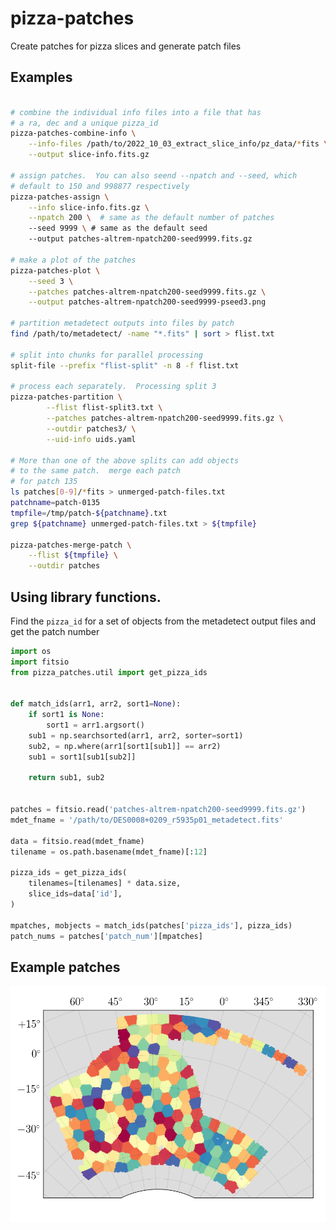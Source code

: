 # pizza-patches
Create patches for pizza slices and generate patch files

Examples
--------
```bash

# combine the individual info files into a file that has
# a ra, dec and a unique pizza_id
pizza-patches-combine-info \
    --info-files /path/to/2022_10_03_extract_slice_info/pz_data/*fits \
    --output slice-info.fits.gz

# assign patches.  You can also seend --npatch and --seed, which
# default to 150 and 998877 respectively
pizza-patches-assign \
    --info slice-info.fits.gz \
    --npatch 200 \  # same as the default number of patches
    --seed 9999 \ # same as the default seed
    --output patches-altrem-npatch200-seed9999.fits.gz

# make a plot of the patches
pizza-patches-plot \
    --seed 3 \
    --patches patches-altrem-npatch200-seed9999.fits.gz \
    --output patches-altrem-npatch200-seed9999-pseed3.png

# partition metadetect outputs into files by patch
find /path/to/metadetect/ -name "*.fits" | sort > flist.txt

# split into chunks for parallel processing
split-file --prefix "flist-split" -n 8 -f flist.txt

# process each separately.  Processing split 3
pizza-patches-partition \
        --flist flist-split3.txt \
        --patches patches-altrem-npatch200-seed9999.fits.gz \
        --outdir patches3/ \
        --uid-info uids.yaml

# More than one of the above splits can add objects
# to the same patch.  merge each patch
# for patch 135
ls patches[0-9]/*fits > unmerged-patch-files.txt
patchname=patch-0135
tmpfile=/tmp/patch-${patchname}.txt
grep ${patchname} unmerged-patch-files.txt > ${tmpfile}

pizza-patches-merge-patch \
    --flist ${tmpfile} \
    --outdir patches
```


Using library functions.
------------------------
Find the `pizza_id` for a set of objects from the metadetect
output files and get the patch number
```python
import os
import fitsio
from pizza_patches.util import get_pizza_ids


def match_ids(arr1, arr2, sort1=None):
    if sort1 is None:
        sort1 = arr1.argsort()
    sub1 = np.searchsorted(arr1, arr2, sorter=sort1)
    sub2, = np.where(arr1[sort1[sub1]] == arr2)
    sub1 = sort1[sub1[sub2]]

    return sub1, sub2


patches = fitsio.read('patches-altrem-npatch200-seed9999.fits.gz')
mdet_fname = '/path/to/DES0008+0209_r5935p01_metadetect.fits'

data = fitsio.read(mdet_fname)
tilename = os.path.basename(mdet_fname)[:12]

pizza_ids = get_pizza_ids(
    tilenames=[tilenames] * data.size,
    slice_ids=data['id'],
)

mpatches, mobjects = match_ids(patches['pizza_ids'], pizza_ids)
patch_nums = patches['patch_num'][mpatches]
```
Example patches
----------------
![Patches](data/patches-altrem-npatch200-seed9999-Spectral-pseed3.png?raw=true "200 patches")
